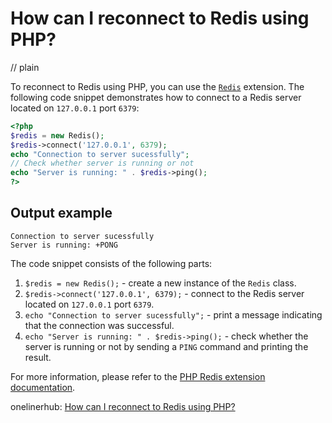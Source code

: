 # How can I reconnect to Redis using PHP?
// plain

To reconnect to Redis using PHP, you can use the [`Redis`](https://github.com/phpredis/phpredis) extension. The following code snippet demonstrates how to connect to a Redis server located on `127.0.0.1` port `6379`:

```php
<?php
$redis = new Redis();
$redis->connect('127.0.0.1', 6379);
echo "Connection to server sucessfully";
// Check whether server is running or not
echo "Server is running: " . $redis->ping();
?>
```

## Output example

```
Connection to server sucessfully
Server is running: +PONG
```

The code snippet consists of the following parts:
1. `$redis = new Redis();` - create a new instance of the `Redis` class.
2. `$redis->connect('127.0.0.1', 6379);` - connect to the Redis server located on `127.0.0.1` port `6379`.
3. `echo "Connection to server sucessfully";` - print a message indicating that the connection was successful.
4. `echo "Server is running: " . $redis->ping();` - check whether the server is running or not by sending a `PING` command and printing the result.

For more information, please refer to the [PHP Redis extension documentation](https://github.com/phpredis/phpredis).

onelinerhub: [How can I reconnect to Redis using PHP?](https://onelinerhub.com/predis/how-can-i-reconnect-to-redis-using-php)